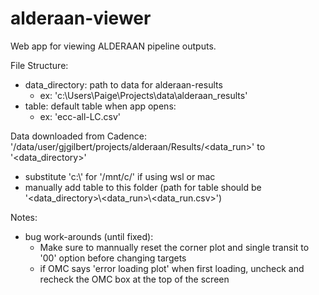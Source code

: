 # alderaan-viewer
Web app for viewing ALDERAAN pipeline outputs.

File Structure:
- data_directory: path to data for alderaan-results 
    - ex: 'c:\\Users\\Paige\\Projects\\data\\alderaan_results'
- table: default table when app opens:
    - ex: 'ecc-all-LC.csv'

Data downloaded from Cadence: '/data/user/gjgilbert/projects/alderaan/Results/<data_run>' to '<data_directory>'
- substitute 'c:\\' for '/mnt/c/' if using wsl or mac
- manually add table to this folder (path for table should be '<data_directory>\\<data_run>\\<data_run.csv>')

Notes:
- bug work-arounds (until fixed):
    - Make sure to mannually reset the corner plot and single transit to '00' option before changing targets
    - if OMC says 'error loading plot' when first loading, uncheck and recheck the OMC box at the top of the screen